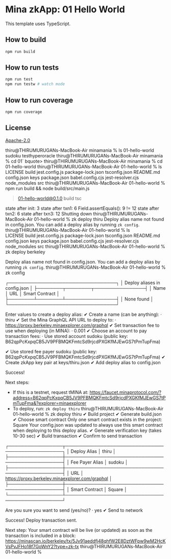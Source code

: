 # Mina zkApp: 01 Hello World

This template uses TypeScript.

## How to build

```sh
npm run build
```

## How to run tests

```sh
npm run test
npm run testw # watch mode
```

## How to run coverage

```sh
npm run coverage
```

## License

[Apache-2.0](LICENSE)

thiru@THIRUMURUGANs-MacBook-Air minamania % ls
01-hello-world sudoku testhyperoracle
thiru@THIRUMURUGANs-MacBook-Air minamania % cd 01`
bquote>
thiru@THIRUMURUGANs-MacBook-Air minamania % cd 01-hello-world
thiru@THIRUMURUGANs-MacBook-Air 01-hello-world % ls
LICENSE build jest.config.js package-lock.json tsconfig.json
README.md config.json keys package.json
babel.config.cjs jest-resolver.cjs node_modules src
thiru@THIRUMURUGANs-MacBook-Air 01-hello-world % npm run build && node build/src/main.js

> 01-hello-world@0.1.0 build
> tsc

state after init: 3
state after txn1: 6
Field.assertEquals(): 9 != 12
state after txn2: 6
state after txn3: 12
Shutting down
thiru@THIRUMURUGANs-MacBook-Air 01-hello-world % zk deploy thiru
Deploy alias name not found in config.json.
You can add a deploy alias by running `zk config`.
thiru@THIRUMURUGANs-MacBook-Air 01-hello-world % ls  
LICENSE build jest.config.js package-lock.json tsconfig.json
README.md config.json keys package.json
babel.config.cjs jest-resolver.cjs node_modules src
thiru@THIRUMURUGANs-MacBook-Air 01-hello-world % zk deploy berkeley

Deploy alias name not found in config.json.
You can add a deploy alias by running `zk config`.
thiru@THIRUMURUGANs-MacBook-Air 01-hello-world % zk config

┌──────────────────────────────────┐
│ Deploy aliases in config.json │
├────────┬────────┬────────────────┤
│ Name │ URL │ Smart Contract │
├────────┴────────┴────────────────┤
│ None found │
└──────────────────────────────────┘

Enter values to create a deploy alias:
✔ Create a name (can be anything): · thiru
✔ Set the Mina GraphQL API URL to deploy to: · https://proxy.berkeley.minaexplorer.com/graphql
✔ Set transaction fee to use when deploying (in MINA): · 0.001
✔ Choose an account to pay transaction fees: · Use stored account sudoku (public key: B62qpPcKxpqCB5JV9PFBMQKFmtcSd9rjcdPXGKfMJEwGS7tPmTupFma)

✔ Use stored fee payer sudoku (public key: B62qpPcKxpqCB5JV9PFBMQKFmtcSd9rjcdPXGKfMJEwGS7tPmTupFma)
✔ Create zkApp key pair at keys/thiru.json
✔ Add deploy alias to config.json

Success!

Next steps:

- If this is a testnet, request tMINA at:
  https://faucet.minaprotocol.com/?address=B62qpPcKxpqCB5JV9PFBMQKFmtcSd9rjcdPXGKfMJEwGS7tPmTupFma&?explorer=minaexplorer
- To deploy, run: `zk deploy thiru`
  thiru@THIRUMURUGANs-MacBook-Air 01-hello-world % zk deploy thiru
  ✔ Build project
  ✔ Generate build.json
  ✔ Choose smart contract
  Only one smart contract exists in the project: Square
  Your config.json was updated to always use this
  smart contract when deploying to this deploy alias.
  ✔ Generate verification key (takes 10-30 sec)
  ✔ Build transaction
  ✔ Confirm to send transaction

┌─────────────────┬─────────────────────────────────────────────────┐
│ Deploy Alias │ thiru │
├─────────────────┼─────────────────────────────────────────────────┤
│ Fee Payer Alias │ sudoku │
├─────────────────┼─────────────────────────────────────────────────┤
│ URL │ https://proxy.berkeley.minaexplorer.com/graphql │
├─────────────────┼─────────────────────────────────────────────────┤
│ Smart Contract │ Square │
└─────────────────┴─────────────────────────────────────────────────┘

Are you sure you want to send (yes/no)? · yes
✔ Send to network

Success! Deploy transaction sent.

Next step:
Your smart contract will be live (or updated)
as soon as the transaction is included in a block:
https://minascan.io/berkeley/tx/5Jv91aeddfj48qhfW2E8DztWFpw9wM2HcKVsPvJFHo18f7GoWnY2?type=zk-tx
thiru@THIRUMURUGANs-MacBook-Air 01-hello-world %
